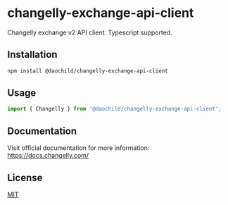 # changelly-exchange-api-client
Changelly exchange v2 API client. Typescript supported.

## Installation
```bash
npm install @daochild/changelly-exchange-api-client
```

## Usage
```typescript
import { Changelly } from '@daochild/changelly-exchange-api-client';
```

## Documentation
Visit official documentation for more information:
https://docs.changelly.com/

## License
[MIT](https://github.com/daochild/changelly-exchange-api-client/blob/master/LICENSE)
